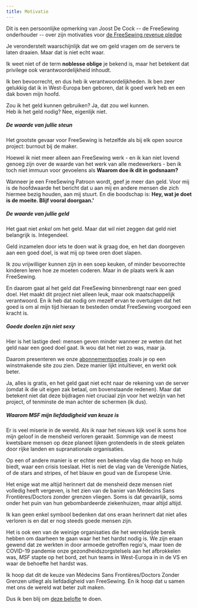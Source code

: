 ```yaml
---
title: Motivatie
---
```


<Note>

Dit is een persoonlijke opmerking van Joost De Cock -- de FreeSewing onderhouder -- over
zijn motivaties voor [de FreeSewing revenue pledge](//docs/various/pledge/)

</Note>

Je veronderstelt waarschijnlijk dat we om geld vragen om de servers te laten draaien. Maar dat is niet echt waar.

Ik weet niet of de term **noblesse oblige** je bekend is, maar het betekent dat privilege ook verantwoordelijkheid inhoudt.

Ik ben bevoorrecht, en dus heb ik verantwoordelijkheden. Ik ben zeer gelukkig dat ik in West-Europa ben geboren, dat ik goed werk heb en een dak boven mijn hoofd.

Zou ik het geld kunnen gebruiken? Ja, dat zou wel kunnen.\
Heb ik het geld nodig? Nee, eigenlijk niet.

##### De waarde van jullie steun

Het grootste gevaar voor FreeSewing is hetzelfde als bij elk open source project: burnout bij de maker.

Hoewel ik niet meer alleen aan FreeSewing werk - en ik kan niet lovend genoeg zijn over de waarde van het werk van alle medewerkers - ben ik toch niet immuun voor gevoelens als **Waarom doe ik dit in godsnaam?**

Wanneer je een FreeSewing Patroon wordt, geef je meer dan geld. Voor mij is de hoofdwaarde het bericht dat u aan mij en andere mensen die zich hiermee bezig houden, aan mij stuurt. En die boodschap is: **Hey, wat je doet is de moeite. Blijf vooral doorgaan.'**

##### De waarde van jullie geld

Het gaat niet _enkel_ om het geld. Maar dat wil niet zeggen dat geld niet belangrijk is. Integendeel.

Geld inzamelen door iets te doen wat ik graag doe, en het dan doorgeven aan een goed doel, is wat mij op twee oren doet slapen.

Ik zou vrijwilliger kunnen zijn in een soep keuken, of minder bevoorrechte kinderen leren hoe ze moeten coderen. Maar in de plaats werk ik aan FreeSewing.

En daarom gaat al het geld dat FreeSewing binnenbrengt naar een goed doel. Het maakt dit project niet alleen leuk, maar ook maatschappelijk verantwoord. En ik heb dat nodig om mezelf ervan te overtuigen dat het goed is om al mijn tijd hieraan te besteden omdat FreeSewing voorgoed een kracht is.

##### Goede doelen zijn niet sexy

Hier is het lastige deel: mensen geven minder wanneer ze weten dat het geld naar een goed doel gaat. Ik wou dat het niet zo was, maar ja.

Daarom presenteren we onze [abonnementsopties](/community/join) zoals je op een winstmakende site zou zien. Deze manier lijkt intuïtiever, en werkt ook beter.

Ja, alles is gratis, en het geld gaat niet echt naar de rekening van de server (omdat ik die uit eigen zak betaal, om bovenstaande redenen). Maar dat betekent niet dat deze bijdragen niet cruciaal zijn voor het welzijn van het project, of tenminste de man achter de schermen (ik dus).

##### Waarom MSF mijn liefdadigheid van keuze is

Er is veel miserie in de wereld. Als ik naar het nieuws kijk voel ik soms hoe mijn geloof in de mensheid verloren geraakt. Sommige van de meest kwetsbare mensen op deze planeet lijken grotendeels in de steek gelaten door rijke landen en supranationale organisaties.

Op een of andere manier is er echter een bekende vlag die hoop en hulp biedt, waar een crisis toeslaat. Het is niet de vlag van de Verenigde Naties, of de stars and stripes, of het blauw en goud van de Europese Unie.

Het enige wat me altijd herinnert dat de mensheid deze mensen niet volledig heeft vergeven, is het zien van de banier van Médecins Sans Frontières/Doctors zonder grenzen vliegen. Soms is dat gevaarlijk, soms onder het puin van hun gebombardeerde ziekenhuizen, maar altijd altijd.

Ik kan geen enkel symbool bedenken dat ons eraan herinnert dat niet alles verloren is en dat er nog steeds goede mensen zijn.

Het is ook een van de weinige organisaties die het wereldwijde bereik hebben om daarheen te gaan waar het het hardst nodig is. We zijn eraan gewend dat ze werkten in door armoede getroffen regio's, maar toen de COVID-19 pandemie onze gezondheidszorgstelsels aan het afbrokkelen was, _MSF_ stapte op het bord, zet hun teams in West-Europa in in de VS en waar de behoefte het hardst was.

Ik hoop dat dit de keuze van Médecins Sans Frontières/Doctors Zonder Grenzen uitlegt als liefdadigheid van FreeSewing. En ik hoop dat u samen met ons de wereld wat beter zult maken.

Dus ik ben blij om [deze belofte](/docs/various/pledge/) te doen.
